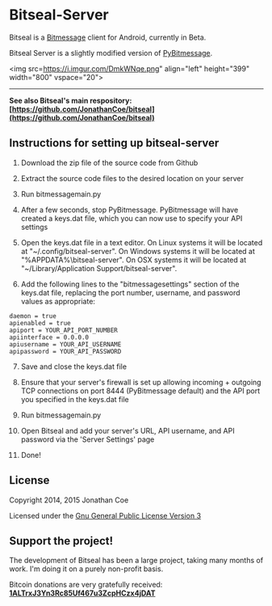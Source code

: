 Bitseal-Server
=======

Bitseal is a [Bitmessage](https://bitmessage.org) client for Android, currently in Beta. 

Bitseal Server is a slightly modified version of [PyBitmessage](https://github.com/bitmessage/pybitmessage).

<img src=https://i.imgur.com/DmkWNqe.png" align="left" height="399" width="800" vspace="20">

---------------
**See also Bitseal's main respository: [https://github.com/JonathanCoe/bitseal](https://github.com/JonathanCoe/bitseal)**

Instructions for setting up bitseal-server
---------------

1) Download the zip file of the source code from Github

2) Extract the source code files to the desired location on your server

3) Run bitmessagemain.py

4) After a few seconds, stop PyBitmessage. PyBitmessage will have created a keys.dat file, which you can now use to specify your API settings

5) Open the keys.dat file in a text editor. On Linux systems it will be located at "~/.config/bitseal-server". On Windows systems it will be located at "%APPDATA%\bitseal-server". On OSX systems it will be located at "~/Library/Application Support/bitseal-server".  

6) Add the following lines to the "bitmessagesettings" section of the keys.dat file, replacing the port number, username, and password values as appropriate:  

```
daemon = true
apienabled = true
apiport = YOUR_API_PORT_NUMBER
apiinterface = 0.0.0.0
apiusername = YOUR_API_USERNAME
apipassword = YOUR_API_PASSWORD
```  
                    
7) Save and close the keys.dat file

8) Ensure that your server's firewall is set up allowing incoming + outgoing TCP connections on port 8444 (PyBitmessage default) and the API port you specified in the keys.dat file

9) Run bitmessagemain.py

10) Open Bitseal and add your server's URL, API username, and API password via the 'Server Settings' page

11) Done!



License
---------------
Copyright 2014, 2015 Jonathan Coe

Licensed under the [Gnu General Public License Version 3](https://www.gnu.org/licenses/gpl-3.0.html)


Support the project!
---------------
The development of Bitseal has been a large project, taking many months of work. I'm doing it on a purely non-profit basis. 

Bitcoin donations are very gratefully received: 
[**1ALTrxJ3Yn3Rc85Uf467u3ZcpHCzx4jDAT**](https://www.blocktrail.com/BTC/address/1ALTrxJ3Yn3Rc85Uf467u3ZcpHCzx4jDAT)
